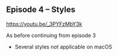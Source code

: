 ## Episode 4 – Styles

https://youtu.be/_3PYFzMbY3k

As before continuing from episode 3

* Several styles not applicable on macOS